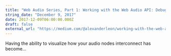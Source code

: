 ```yaml
---
title: "Web Audio Series, Part 1: Working with the Web Audio API: Debugging Tips"
string_date: "December 9, 2017"
date: 2017-12-09T06:00:00.000Z
draft: false
external_url: "https://medium.com/@alexanderleon/working-with-the-web-audio-api-debugging-tips-45de8b493ee7"
---
```


Having the ability to visualize how your audio nodes interconnect has become...
